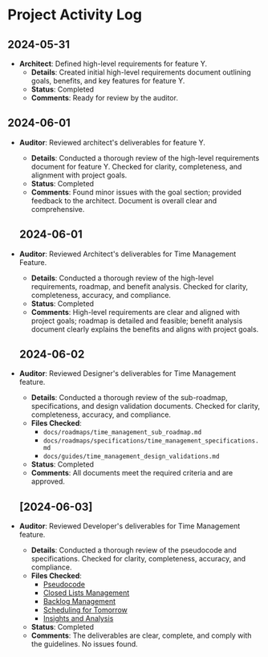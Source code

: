 # Project Activity Log

## 2024-05-31
- **Architect**: Defined high-level requirements for feature Y.
  - **Details**: Created initial high-level requirements document outlining goals, benefits, and key features for feature Y.
  - **Status**: Completed
  - **Comments**: Ready for review by the auditor.

## 2024-06-01
- **Auditor**: Reviewed architect's deliverables for feature Y.
  - **Details**: Conducted a thorough review of the high-level requirements document for feature Y. Checked for clarity, completeness, and alignment with project goals.
  - **Status**: Completed
  - **Comments**: Found minor issues with the goal section; provided feedback to the architect. Document is overall clear and comprehensive.

  ## 2024-06-01
- **Auditor**: Reviewed Architect's deliverables for Time Management Feature.
  - **Details**: Conducted a thorough review of the high-level requirements, roadmap, and benefit analysis. Checked for clarity, completeness, accuracy, and compliance.
  - **Status**: Completed
  - **Comments**: High-level requirements are clear and aligned with project goals; roadmap is detailed and feasible; benefit analysis document clearly explains the benefits and aligns with project goals.

  ## 2024-06-02
- **Auditor**: Reviewed Designer's deliverables for Time Management feature.
  - **Details**: Conducted a thorough review of the sub-roadmap, specifications, and design validation documents. Checked for clarity, completeness, accuracy, and compliance.
  - **Files Checked**: 
    - `docs/roadmaps/time_management_sub_roadmap.md`
    - `docs/roadmaps/specifications/time_management_specifications.md`
    - `docs/guides/time_management_design_validations.md`
  - **Status**: Completed
  - **Comments**: All documents meet the required criteria and are approved.

  ## [2024-06-03]
- **Auditor**: Reviewed Developer's deliverables for Time Management feature.
  - **Details**: Conducted a thorough review of the pseudocode and specifications. Checked for clarity, completeness, accuracy, and compliance.
  - **Files Checked**: 
    - [Pseudocode](https://github.com/vzlatsin/Helper/blob/master/docs/pseudocode/time_management_pseudocode.md)
    - [Closed Lists Management](https://github.com/vzlatsin/Helper/blob/master/docs/roadmaps/specifications/1_1_closed_lists.md)
    - [Backlog Management](https://github.com/vzlatsin/Helper/blob/master/docs/roadmaps/specifications/1_2_backlog_management.md)
    - [Scheduling for Tomorrow](https://github.com/vzlatsin/Helper/blob/master/docs/roadmaps/specifications/1_3_scheduling_for_tomorrow.md)
    - [Insights and Analysis](https://github.com/vzlatsin/Helper/blob/master/docs/roadmaps/specifications/1_4_Insights%20and%20Analysis.md)
  - **Status**: Completed
  - **Comments**: The deliverables are clear, complete, and comply with the guidelines. No issues found.



